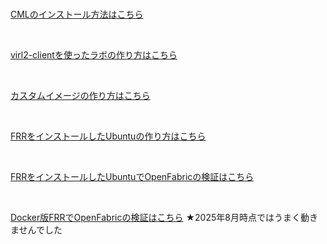 <br>

[CMLのインストール方法はこちら](/README.install_cml.md)

<br>

[virl2-clientを使ったラボの作り方はこちら](/README.create_lab.md)

<br>

[カスタムイメージの作り方はこちら](/README.create_custom_image.md)

<br>

[FRRをインストールしたUbuntuの作り方はこちら](/README.create_frr_image.md)

<br>

[FRRをインストールしたUbuntuでOpenFabricの検証はこちら](/README.openfabric.md)

<br>

[Docker版FRRでOpenFabricの検証はこちら](/README.openfabric.md) ★2025年8月時点ではうまく動きませんでした
